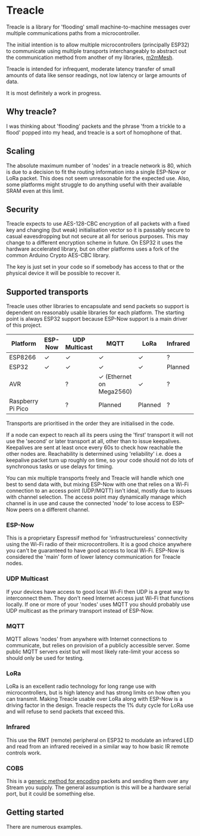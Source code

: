 # Treacle

Treacle is a library for 'flooding' small machine-to-machine messages over multiple communications paths from a microcontroller.

The initial intention is to allow multiple microcontrollers (principally ESP32) to communicate using multiple transports interchangeably to abstract out the communication method from another of my libraries, [m2mMesh](https://github.com/ncmreynolds/m2mDirect).

Treacle is intended for infrequent, moderate latency transfer of small amounts of data like sensor readings, not low latency or large amounts of data.

It is most definitely a work in progress.

## Why treacle?

I was thinking about 'flooding' packets and the phrase 'from a trickle to a flood' popped into my head, and treacle is a sort of homophone of that.

## Scaling

The absolute maximum number of 'nodes' in a treacle network is 80, which is due to a decision to fit the routing information into a single ESP-Now or LoRa packet. This does not seem unreasonable for the expected use. Also, some platforms might struggle to do anything useful with their available SRAM even at this limit.

## Security

Treacle expects to use AES-128-CBC encryption of all packets with a fixed key and changing (but weak) initialisation vector so it is passably secure to casual eavesdropping but not secure at all for serious purposes. This may change to a different encryption scheme in future. On ESP32 it uses the hardware accelerated library, but on other platforms uses a fork of the common Arduino Crypto AES-CBC library.

The key is just set in your code so if somebody has access to that or the physical device it will be possible to recover it.

## Supported transports

Treacle uses other libraries to encapsulate and send packets so support is dependent on reasonably usable libraries for each platform. The starting point is always ESP32 support because ESP-Now support is a main driver of this project.



| Platform          | ESP-Now | UDP Multicast | MQTT                     | LoRa    | Infrared | COBS    |
| ----------------- | ------- | ------------- | ------------------------ | ------- | -------- | ------- |
| ESP8266           | ✓       | ✓             | ✓                        | ✓       | ?        | Planned |
| ESP32             | ✓       | ✓             | ✓                        | ✓       | Planned  | Planned |
| AVR               |         | ?             | ✓ (Ethernet on Mega2560) | ✓       | ?        | Planned |
| Raspberry Pi Pico |         | ?             | Planned                  | Planned | ?        | Planned |

Transports are prioritised in the order they are initialised in the code.

If a node can expect to reach all its peers using the 'first' transport it will not use the 'second' or later transport at all, other than to issue keepalives. Keepalives are sent at least once every 60s to check how reachable the other nodes are. Reachability is determined using 'reliability' i.e. does a keepalive packet turn up roughly on time, so your code should not do lots of synchronous tasks or use delays for timing.

You can mix multiple transports freely and Treacle will handle which one best to send data with, but mixing ESP-Now with one that relies on a Wi-Fi connection to an access point (UDP/MQTT) isn't ideal, mostly due to issues with channel selection. The access point may dynamically manage which channel is in use and cause the connected 'node' to lose access to ESP-Now peers on a different channel.

### ESP-Now

This is a proprietary Espressif method for 'infrastructureless' connectivity using the Wi-Fi radio of their microcontrollers. It is a good choice anywhere you can't be guaranteed to have good access to local Wi-Fi. ESP-Now is considered the 'main' form of lower latency communication for Treacle nodes.

### UDP Multicast

If your devices have access to good local Wi-Fi then UDP is a great way to interconnect them. They don't need Internet access just Wi-Fi that functions locally. If one or more of your 'nodes' uses MQTT you should probably use UDP multicast as the primary transport instead of ESP-Now.

### MQTT

MQTT allows 'nodes' from anywhere with Internet connections to communicate, but relies on provision of a publicly accessible server. Some public MQTT servers exist but will most likely rate-limit your access so should only be used for testing.

### LoRa

LoRa is an excellent radio technology for long range use with microcontrollers, but is high latency and has strong limits on how often you can transmit. Making Treacle usable over LoRa along with ESP-Now is a driving factor in the design. Treacle respects the 1% duty cycle for LoRa use and will refuse to send packets that exceed this.

### Infrared

This use the RMT (remote) peripheral on ESP32 to modulate an infrared LED and read from an infrared received in a similar way to how basic IR remote controls work.

### COBS

This is a [generic method for encoding](https://en.wikipedia.org/wiki/Consistent_Overhead_Byte_Stuffing) packets and sending them over any Stream you supply. The general assumption is this will be a hardware serial port, but it could be something else.



## Getting started

There are numerous examples.
